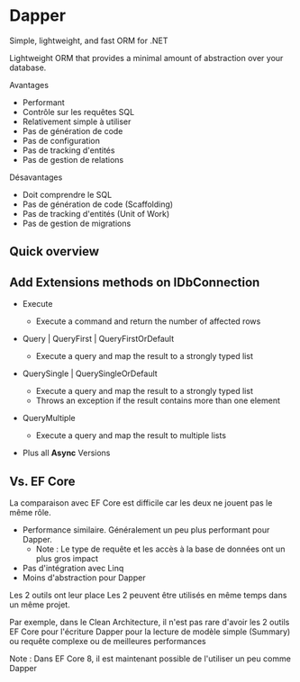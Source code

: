 # Dapper

Simple, lightweight, and fast ORM for .NET

Lightweight ORM that provides a minimal amount of abstraction over your database.

Avantages
- Performant
- Contrôle sur les requêtes SQL
- Relativement simple à utiliser
- Pas de génération de code
- Pas de configuration
- Pas de tracking d'entités
- Pas de gestion de relations

Désavantages
- Doit comprendre le SQL
- Pas de génération de code (Scaffolding)
- Pas de tracking d'entités (Unit of Work)
- Pas de gestion de migrations



## Quick overview




## Add Extensions methods on IDbConnection

- Execute
  - Execute a command and return the number of affected rows

- Query | QueryFirst | QueryFirstOrDefault
  - Execute a query and map the result to a strongly typed list

- QuerySingle | QuerySingleOrDefault
  - Execute a query and map the result to a strongly typed list
  - Throws an exception if the result contains more than one element

- QueryMultiple
  - Execute a query and map the result to multiple lists


- Plus all __Async__ Versions


## Vs. EF Core

La comparaison avec EF Core est difficile car les deux ne jouent pas le même rôle.

- Performance similaire. Généralement un peu plus performant pour Dapper.
  - Note : Le type de requête et les accès à la base de données ont un plus gros impact
- Pas d'intégration avec Linq
- Moins d'abstraction pour Dapper


Les 2 outils ont leur place
Les 2 peuvent être utilisés en même temps dans un même projet.

Par exemple, dans le Clean Architecture, il n'est pas rare d'avoir les 2 outils
EF Core pour l'écriture
Dapper pour la lecture de modèle simple (Summary) ou requête complexe ou de meilleures performances

Note : Dans EF Core 8, il est maintenant possible de l'utiliser un peu comme Dapper
